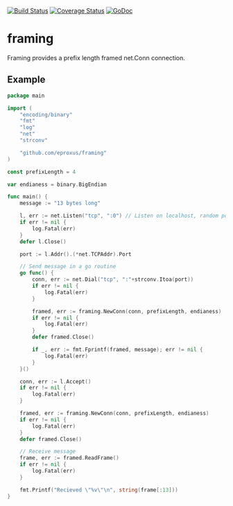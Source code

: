 [![Build Status](https://travis-ci.org/eproxus/framing.svg)](https://travis-ci.org/eproxus/framing)
[![Coverage Status](https://coveralls.io/repos/eproxus/framing/badge.svg?branch=master&service=github)](https://coveralls.io/github/eproxus/framing?branch=master)
[![GoDoc](https://godoc.org/github.com/eproxus/framing?status.svg)](https://godoc.org/github.com/eproxus/framing)

# framing
Framing provides a prefix length framed net.Conn connection.

## Example

```go
package main

import (
    "encoding/binary"
    "fmt"
    "log"
    "net"
    "strconv"

    "github.com/eproxus/framing"
)

const prefixLength = 4

var endianess = binary.BigEndian

func main() {
    message := "13 bytes long"

    l, err := net.Listen("tcp", ":0") // Listen on localhost, random port
    if err != nil {
        log.Fatal(err)
    }
    defer l.Close()

    port := l.Addr().(*net.TCPAddr).Port

    // Send message in a go routine
    go func() {
        conn, err := net.Dial("tcp", ":"+strconv.Itoa(port))
        if err != nil {
            log.Fatal(err)
        }

        framed, err := framing.NewConn(conn, prefixLength, endianess)
        if err != nil {
            log.Fatal(err)
        }
        defer framed.Close()

        if _, err := fmt.Fprintf(framed, message); err != nil {
            log.Fatal(err)
        }
    }()

    conn, err := l.Accept()
    if err != nil {
        log.Fatal(err)
    }

    framed, err := framing.NewConn(conn, prefixLength, endianess)
    if err != nil {
        log.Fatal(err)
    }
    defer framed.Close()

    // Receive message
    frame, err := framed.ReadFrame()
    if err != nil {
        log.Fatal(err)
    }

    fmt.Printf("Recieved \"%v\"\n", string(frame[:13]))
}
```

